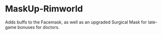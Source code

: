 # MaskUp-Rimworld
Adds buffs to the Facemask, as well as an upgraded Surgical Mask for late-game bonuses for doctors.
